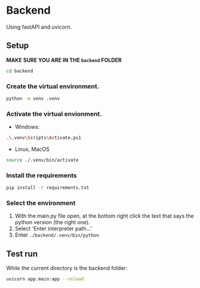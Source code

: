 # Backend
Using fastAPI and uvicorn.
## Setup
**MAKE SURE YOU ARE IN THE `backend` FOLDER**
```bash
cd backend
```
### Create the virtual environment.
```bash
python -m venv .venv
```
### Activate the virtual envionment.
- Windows:
```bash
.\.venv\Scripts\Activate.ps1
```
- Linux, MacOS
```bash
source ./.venv/bin/activate
```
### Install the requirements
```bash
pip install -r requirements.txt
```
### Select the environment
1. With the main.py file open, at the bottom right click the text that says the python version (the right one).
2. Select 'Enter interpreter path...'
3. Enter `./backend/.venv/bin/python`

## Test run
While the current directory is the backend folder:
```bash
uvicorn app.main:app --reload
```
